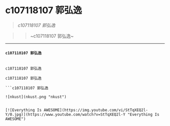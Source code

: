 # **c107118107 郭弘逸**

>  *c107118107 郭弘逸*

>>  ~c107118107 郭弘逸~

***

 ####  `c107118107 郭弘逸`
 
 
 ````c107118107 郭弘逸

c107118107 郭弘逸

c107118107 郭弘逸

```c107118107 郭弘逸

![nkust](nkust.png "nkust")


[![Everything Is AWESOME](https://img.youtube.com/vi/StTqXEQ2l-Y/0.jpg)](https://www.youtube.com/watch?v=StTqXEQ2l-Y "Everything Is AWESOME")

